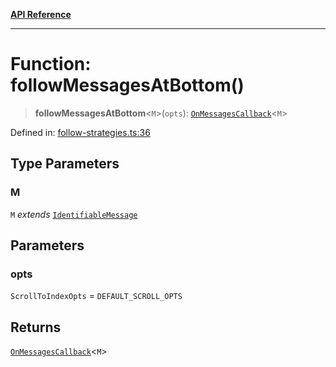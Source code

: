 [**API Reference**](../README.md)

***

# Function: followMessagesAtBottom()

> **followMessagesAtBottom**\<`M`\>(`opts`): [`OnMessagesCallback`](../type-aliases/OnMessagesCallback.md)\<`M`\>

Defined in: [follow-strategies.ts:36](https://github.com/wix-incubator/chat-viewer/blob/e96df3d365886b675050c785cc1263aee40928fe/lib/follow-strategies.ts#L36)

## Type Parameters

### M

`M` *extends* [`IdentifiableMessage`](../type-aliases/IdentifiableMessage.md)

## Parameters

### opts

`ScrollToIndexOpts` = `DEFAULT_SCROLL_OPTS`

## Returns

[`OnMessagesCallback`](../type-aliases/OnMessagesCallback.md)\<`M`\>
